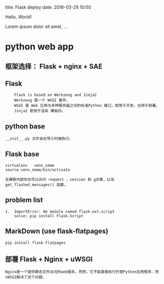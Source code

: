 title: Flask deploy
date: 2016-03-29 10:00

Hello, *World*!

Lorem ipsum dolor sit amet, …

# python web app

## 框架选择： Flask + nginx + SAE

## Flask 
		Flask is based on Werkzeug and Jinja2
		Werkzeug 是一个 WSGI 套件。 
		WSGI 是 Web 应用与多种服务器之间的标准Python 接口，即用于开发，也用于部署。 
		Jinja2 是用于渲染 模板的。

## python base
	__init__.py 文件会在导入时被执行。 

## Flask base
	
	virtualenv	 venv_name
	source venv_name/bin/activate

	在模板内部你也可以访问 request 、session 和 g对象，以及 get_flashed_messages() 函数。

## problem list
	1.	ImportError: No module named flask.ext.script
		solve: pip install Flask-Script 

## MarkDown (use flask-flatpages)

	pip install flask-flatpages


## 部署 Flask + Nginx + uWSGI 
	Nginx是一个提供静态文件访问的web服务，然而，它不能直接执行托管Python应用程序，而uWSGI解决了这个问题。